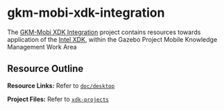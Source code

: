 gkm-mobi-xdk-integration
========================

The [GKM-Mobi XDK Integration][this] project contains resources
towards application of the [Intel XDK][xdk], within the Gazebo Project
Mobile Knowledge Management Work Area

## Resource Outline

**Resource Links:** Refer to [`doc/desktop`](doc/desktop/)

**Project Files:** Refer to [`xdk-projects`](xdk-projects/)

[this]: https://github.com/GazeboHub/gkm-mobi-xdk-integration
[xdk]: http://xdk-software.intel.com/
